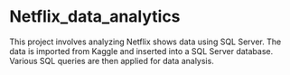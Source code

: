 # Netflix_data_analytics
This project involves analyzing Netflix shows data using SQL Server. The data is imported from Kaggle and inserted into a SQL Server database. Various SQL queries are then applied for data analysis.

